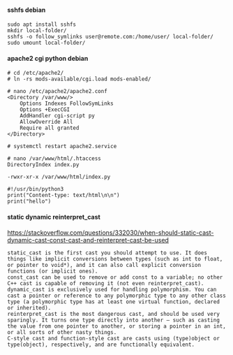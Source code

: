 #### sshfs debian
    sudo apt install sshfs
    mkdir local-folder/
    sshfs -o follow_symlinks user@remote.com:/home/user/ local-folder/
    sudo umount local-folder/

#### apache2 cgi python debian
    # cd /etc/apache2/
    # ln -rs mods-available/cgi.load mods-enabled/

    # nano /etc/apache2/apache2.conf
    <Directory /var/www/>
        Options Indexes FollowSymLinks
        Options +ExecCGI
        AddHandler cgi-script py
        AllowOverride All
        Require all granted
    </Directory>

    # systemctl restart apache2.service

    # nano /var/www/html/.htaccess
    DirectoryIndex index.py

    -rwxr-xr-x /var/www/html/index.py

    #!/usr/bin/python3
    print("Content-type: text/html\n\n")
    print("hello")

#### static dynamic reinterpret_cast
https://stackoverflow.com/questions/332030/when-should-static-cast-dynamic-cast-const-cast-and-reinterpret-cast-be-used

    static_cast is the first cast you should attempt to use. It does things like implicit conversions between types (such as int to float, or pointer to void*), and it can also call explicit conversion functions (or implicit ones).
    const_cast can be used to remove or add const to a variable; no other C++ cast is capable of removing it (not even reinterpret_cast).
    dynamic_cast is exclusively used for handling polymorphism. You can cast a pointer or reference to any polymorphic type to any other class type (a polymorphic type has at least one virtual function, declared or inherited).
    reinterpret_cast is the most dangerous cast, and should be used very sparingly. It turns one type directly into another — such as casting the value from one pointer to another, or storing a pointer in an int, or all sorts of other nasty things.
    C-style cast and function-style cast are casts using (type)object or type(object), respectively, and are functionally equivalent.
